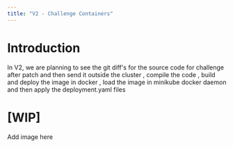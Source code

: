 ```yaml
---
title: "V2 - Challenge Containers"
---
```


# Introduction

In V2, we are planning to see the git diff's for the source code for challenge after patch and then send it outside the cluster , compile the code , build and deploy the image in docker , load the image in minikube docker daemon and then apply the deployment.yaml files

# [WIP]

Add image here
